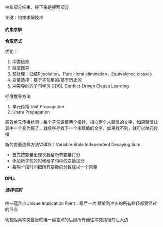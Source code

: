 抽象部分结束，接下来是搜索部分

关键：约束求解技术

#### 约束求解

**合取范式**

优化：
1. 冲突检测
2. 赋值推导
3. 预处理：归结Resolution，Pure literal elimination，Equivalence classes
4. 变量选择：基于子句集的/基于历史的
5. 冲突导向的子句学习 CDCL Conflict-Driven Clause Learning

标准推导方法
1. 单元传播 Unit Propagation
2. Unate Propagation



高效单元传播检测：每个子句设置两个指针，指向两个未赋值的文字，如果赋值让其中一个变为假了，就顺序寻找下一个未赋值的文字，如果找不到，就可以单元传播

新的变量选择方法VSIDS：Variable State Independent Decaying Sum
- 首先按变量出现次数给所有变量打分
- 添加新子句的时候给子句中的变量加分
- 每隔一段时间把所有变量的分数除以一个常量

#### DPLL

##### 选择切割
唯一蕴含点Unique Implication Point：最后一次 赋值到冲突的所有路径都要经过的节点

切割距离冲突最近的唯一蕴含点的后继所有通往冲突路径的汇入边